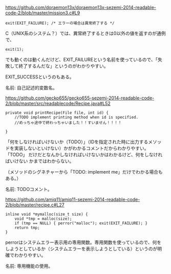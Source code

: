 https://github.com/doraemon13x/doraemon13x-sezemi-2014-readable-code-2/blob/master/mission3.c#L9

    exit(EXIT_FAILURE);	/* エラーの場合は異常終了する */

C（UNIX系のシステム？）では、異常終了するときは0以外の値を返すのが通例で、

    exit(1);

でも動くのは動くんだけど、EXIT_FAILUREという名前を使っているので、「失
敗して終了するんだな」というのがわかりやすい。

EXIT_SUCCESSというのもある。

名前: 自己記述的変数名。

https://github.com/gecko655/gecko655-sezemi-2014-readable-code-2/blob/master/src/readablecode/Recipe.java#L52

    private void printRecipe(File file, int id) {
        //TODO implement printing method when id is specified.
        //めっちゃ途中で終わっちゃいました！！すいません！！！！
        
    }

「何をしなければいけないか（TODO）」（IDを指定された時に出力するメソッ
ドを実装しないといけない）かがわかるコメントだからわかりやすい。「TODO」
だけだとなんかしなければいけないかはわかるけど、何をしなければいけない
かまではわからない。

（メソッドのシグネチャーから「TODO: implement me」だけでわかる場合もある。）

名前: TODOコメント。

https://github.com/amiq11/amiq11-sezemi-2014-readable-code-2/blob/master/recipe.c#L27

    inline void *mymalloc(size_t size) {
        void *tmp = malloc(size);
        if (tmp == NULL) { perror("malloc"); exit(EXIT_FAILURE); }
        return tmp;
    }

perrorはシステムエラー表示用の専用関数。専用関数を使っているので、何を
しようとしているか（システムエラーを表示しようとしている）というのが明
確でわかりやすい。

名前: 専用機能の使用。
